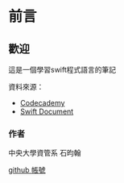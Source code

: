 # 前言

## 歡迎

這是一個學習swift程式語言的筆記

資料來源：

* [Codecademy](https://www.codecademy.com/learn/learn-swift)
* [Swift Document](https://docs.swift.org/swift-book/documentation/the-swift-programming-language)

### 作者

中央大學資管系 石昀翰

[github 帳號](https://github.com/Yunhans)
